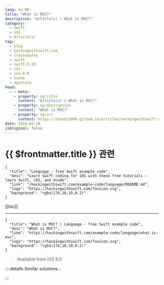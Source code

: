 ```yaml
---
lang: ko-KR
title: "What is MVC?"
description: "Article(s) > What is MVC?"
category:
  - Swift
  - iOS
  - Article(s)
tag: 
  - blog
  - hackingwithswift.com
  - crashcourse
  - swift
  - swift-5.10
  - ios
  - ios-8.0
  - xcode
  - appstore
head:
  - - meta:
    - property: og:title
      content: "Article(s) > What is MVC?"
    - property: og:description
      content: "What is MVC?"
    - property: og:url
      content: https://chanhi2000.github.io/articles/hackingwithswift.com/example-code/language/what-is-mvc.html
date: 2019-03-28
isOriginal: false
---
```


# {{ $frontmatter.title }} 관련

```component VPCard
{
  "title": "Language - free Swift example code",
  "desc": "Learn Swift coding for iOS with these free tutorials – learn Swift, iOS, and Xcode",
  "link": "/hackingwithswift.com/example-code/language/README.md",
  "logo": "https://hackingwithswift.com/favicon.svg",
  "background": "rgba(174,10,10,0.2)"
}
```

[[toc]]

---

```component VPCard
{
  "title": "What is MVC? | Language - free Swift example code",
  "desc": "What is MVC?",
  "link": "https://hackingwithswift.com/example-code/language/what-is-mvc",
  "logo": "https://hackingwithswift.com/favicon.svg",
  "background": "rgba(174,10,10,0.2)"
}
```

> Available from iOS 8.0

<!-- TODO: 작성 -->

<!-- 
MVC – short for Model-View-Controller – is Apple’s preferred way of architecting apps for its platforms, and so it’s the default approach used by most developers on Apple platforms.

In MVC each piece of your code is one of three things:

- Models store your data, such as the names of products in a store.
<li>Views render data for users, for example a table showing the list of products available.
<li>Controllers combine the two, by querying the model and converting its data to something views can show.

On iOS, macOS, and tvOS, view controllers span the “view” and “controller” buckets rather uncomfortably. They are more commonly used as controllers, but if you value clean code you should probably make them more like views.

-->

::: details Similar solutions…

<!--
/example-code/language/what-is-mvvm">What is MVVM? 
/example-code/uikit/how-to-make-your-user-interface-in-code">How to make your user interface in code 
/example-code/uikit/what-is-a-uiviewcontroller">What is a UIViewController</a>
-->

:::

